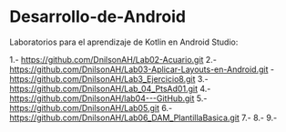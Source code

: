 # Desarrollo-de-Android

Laboratorios para el aprendizaje de Kotlin en Android Studio:

1.- https://github.com/DnilsonAH/Lab02-Acuario.git
2.- https://github.com/DnilsonAH/Lab03-Aplicar-Layouts-en-Android.git - https://github.com/DnilsonAH/Lab3_Ejercicio8.git
3.- https://github.com/DnilsonAH/Lab_04_PtsAd01.git
4.- https://github.com/DnilsonAH/lab04---GitHub.git
5.- https://github.com/DnilsonAH/Lab05.git 
6.- https://github.com/DnilsonAH/Lab06_DAM_PlantillaBasica.git
7.-
8.-
9.-
